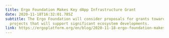 ```yaml
---
title: Ergo Foundation Makes Key dApp Infrastructure Grant
date: 2020-11-18T16:32:01.785Z
subtitle: The Ergo Foundation will consider proposals for grants towards
  projects that will support significant ecosystem developments.
link: https://ergoplatform.org/en/blog/2020-11-18-ergo-foundation-makes-key-dapp-infrastructure-grant/
---
```

